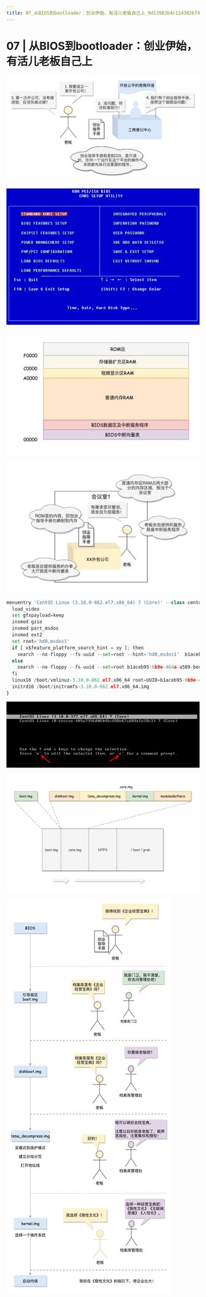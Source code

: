 ```yaml
---
title: 07_从BIOS到bootloader：创业伊始，有活儿老板自己上_9d13983b4c124382bf49d7235eca9109
---
```


# 07 | 从BIOS到bootloader：创业伊始，有活儿老板自己上

![07%20%E4%BB%8EBIOS%E5%88%B0bootloader%EF%BC%9A%E5%88%9B%E4%B8%9A%E4%BC%8A%E5%A7%8B%EF%BC%8C%E6%9C%89%E6%B4%BB%E5%84%BF%E8%80%81%E6%9D%BF%E8%87%AA%E5%B7%B1%E4%B8%8A%209d13983b4c124382bf49d7235eca9109/Untitled.png](07%20%E4%BB%8EBIOS%E5%88%B0bootloader%EF%BC%9A%E5%88%9B%E4%B8%9A%E4%BC%8A%E5%A7%8B%EF%BC%8C%E6%9C%89%E6%B4%BB%E5%84%BF%E8%80%81%E6%9D%BF%E8%87%AA%E5%B7%B1%E4%B8%8A%209d13983b4c124382bf49d7235eca9109/Untitled.png)

![07%20%E4%BB%8EBIOS%E5%88%B0bootloader%EF%BC%9A%E5%88%9B%E4%B8%9A%E4%BC%8A%E5%A7%8B%EF%BC%8C%E6%9C%89%E6%B4%BB%E5%84%BF%E8%80%81%E6%9D%BF%E8%87%AA%E5%B7%B1%E4%B8%8A%209d13983b4c124382bf49d7235eca9109/Untitled%201.png](07%20%E4%BB%8EBIOS%E5%88%B0bootloader%EF%BC%9A%E5%88%9B%E4%B8%9A%E4%BC%8A%E5%A7%8B%EF%BC%8C%E6%9C%89%E6%B4%BB%E5%84%BF%E8%80%81%E6%9D%BF%E8%87%AA%E5%B7%B1%E4%B8%8A%209d13983b4c124382bf49d7235eca9109/Untitled%201.png)

![07%20%E4%BB%8EBIOS%E5%88%B0bootloader%EF%BC%9A%E5%88%9B%E4%B8%9A%E4%BC%8A%E5%A7%8B%EF%BC%8C%E6%9C%89%E6%B4%BB%E5%84%BF%E8%80%81%E6%9D%BF%E8%87%AA%E5%B7%B1%E4%B8%8A%209d13983b4c124382bf49d7235eca9109/Untitled%202.png](07%20%E4%BB%8EBIOS%E5%88%B0bootloader%EF%BC%9A%E5%88%9B%E4%B8%9A%E4%BC%8A%E5%A7%8B%EF%BC%8C%E6%9C%89%E6%B4%BB%E5%84%BF%E8%80%81%E6%9D%BF%E8%87%AA%E5%B7%B1%E4%B8%8A%209d13983b4c124382bf49d7235eca9109/Untitled%202.png)

![07%20%E4%BB%8EBIOS%E5%88%B0bootloader%EF%BC%9A%E5%88%9B%E4%B8%9A%E4%BC%8A%E5%A7%8B%EF%BC%8C%E6%9C%89%E6%B4%BB%E5%84%BF%E8%80%81%E6%9D%BF%E8%87%AA%E5%B7%B1%E4%B8%8A%209d13983b4c124382bf49d7235eca9109/Untitled%203.png](07%20%E4%BB%8EBIOS%E5%88%B0bootloader%EF%BC%9A%E5%88%9B%E4%B8%9A%E4%BC%8A%E5%A7%8B%EF%BC%8C%E6%9C%89%E6%B4%BB%E5%84%BF%E8%80%81%E6%9D%BF%E8%87%AA%E5%B7%B1%E4%B8%8A%209d13983b4c124382bf49d7235eca9109/Untitled%203.png)

```python
menuentry 'CentOS Linux (3.10.0-862.el7.x86_64) 7 (Core)' --class centos --class gnu-linux --class gnu --class os --unrestricted $menuentry_id_option 'gnulinux-3.10.0-862.el7.x86_64-advanced-b1aceb95-6b9e-464a-a589-bed66220ebee' {
  load_video
  set gfxpayload=keep
  insmod gzio
  insmod part_msdos
  insmod ext2
  set root='hd0,msdos1'
  if [ x$feature_platform_search_hint = xy ]; then
    search --no-floppy --fs-uuid --set=root --hint='hd0,msdos1'  b1aceb95-6b9e-464a-a589-bed66220ebee
  else
    search --no-floppy --fs-uuid --set=root b1aceb95-6b9e-464a-a589-bed66220ebee
  fi
  linux16 /boot/vmlinuz-3.10.0-862.el7.x86_64 root=UUID=b1aceb95-6b9e-464a-a589-bed66220ebee ro console=tty0 console=ttyS0,115200 crashkernel=auto net.ifnames=0 biosdevname=0 rhgb quiet 
  initrd16 /boot/initramfs-3.10.0-862.el7.x86_64.img
}
```

![07%20%E4%BB%8EBIOS%E5%88%B0bootloader%EF%BC%9A%E5%88%9B%E4%B8%9A%E4%BC%8A%E5%A7%8B%EF%BC%8C%E6%9C%89%E6%B4%BB%E5%84%BF%E8%80%81%E6%9D%BF%E8%87%AA%E5%B7%B1%E4%B8%8A%209d13983b4c124382bf49d7235eca9109/Untitled%204.png](07%20%E4%BB%8EBIOS%E5%88%B0bootloader%EF%BC%9A%E5%88%9B%E4%B8%9A%E4%BC%8A%E5%A7%8B%EF%BC%8C%E6%9C%89%E6%B4%BB%E5%84%BF%E8%80%81%E6%9D%BF%E8%87%AA%E5%B7%B1%E4%B8%8A%209d13983b4c124382bf49d7235eca9109/Untitled%204.png)

![07%20%E4%BB%8EBIOS%E5%88%B0bootloader%EF%BC%9A%E5%88%9B%E4%B8%9A%E4%BC%8A%E5%A7%8B%EF%BC%8C%E6%9C%89%E6%B4%BB%E5%84%BF%E8%80%81%E6%9D%BF%E8%87%AA%E5%B7%B1%E4%B8%8A%209d13983b4c124382bf49d7235eca9109/Untitled%205.png](07%20%E4%BB%8EBIOS%E5%88%B0bootloader%EF%BC%9A%E5%88%9B%E4%B8%9A%E4%BC%8A%E5%A7%8B%EF%BC%8C%E6%9C%89%E6%B4%BB%E5%84%BF%E8%80%81%E6%9D%BF%E8%87%AA%E5%B7%B1%E4%B8%8A%209d13983b4c124382bf49d7235eca9109/Untitled%205.png)

![07%20%E4%BB%8EBIOS%E5%88%B0bootloader%EF%BC%9A%E5%88%9B%E4%B8%9A%E4%BC%8A%E5%A7%8B%EF%BC%8C%E6%9C%89%E6%B4%BB%E5%84%BF%E8%80%81%E6%9D%BF%E8%87%AA%E5%B7%B1%E4%B8%8A%209d13983b4c124382bf49d7235eca9109/Untitled%206.png](07%20%E4%BB%8EBIOS%E5%88%B0bootloader%EF%BC%9A%E5%88%9B%E4%B8%9A%E4%BC%8A%E5%A7%8B%EF%BC%8C%E6%9C%89%E6%B4%BB%E5%84%BF%E8%80%81%E6%9D%BF%E8%87%AA%E5%B7%B1%E4%B8%8A%209d13983b4c124382bf49d7235eca9109/Untitled%206.png)